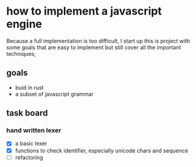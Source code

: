 # how to implement a javascript engine

Because a full implementation is too difficult, I start up this is project with some goals that are easy to implement but still cover all the important techniques;
## goals
- buid in rust
- a subset of javascript grammar
## task board

### hand written lexer
- [x] a basic lexer
- [x] functions to check identifier, especially unicode chars and sequence
- [ ] refactoring